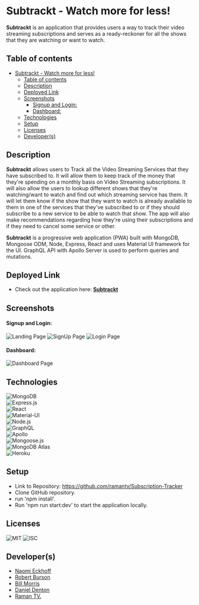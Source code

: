 # Subtrackt - Watch more for less!

**Subtrackt** is an application that provides users a way to track their video streaming subscriptions and serves as a ready-reckoner for all the shows that they are watching or want to watch.

## Table of contents

- [Subtrackt - Watch more for less!](#subtrackt---watch-more-for-less)
  - [Table of contents](#table-of-contents)
  - [Description](#description)
  - [Deployed Link](#deployed-link)
  - [Screenshots](#screenshots)
      - [Signup and Login:](#signup-and-login)
      - [Dashboard:](#dashboard)
  - [Technologies](#technologies)
  - [Setup](#setup)
  - [Licenses](#licenses)
  - [Developer(s)](#developers)

## Description

**Subtrackt** allows users to Track all the Video Streaming Services that they have subscribed to. It will allow them to keep track of the money that they're spending on a monthly basis on Video Streaming subscriptions. It will also allow the users to lookup different shows that they're watching/want to watch and find out which streaming service has them. It will let them know if the show that they want to watch is already available to them in one of the services that they've subscribed to or if they should subscribe to a new service to be able to watch that show. The app will also make recommendations regarding how they're using their subscriptions and if they need to cancel some service or other.

**Subtrackt** is a progressive web application (PWA) built with MongoDB, Mongoose ODM, Node, Express, React and uses Material UI framework for the UI. GraphQL API with Apollo Server is used to perform queries and mutations.

## Deployed Link

  - Check out the application here: [**Subtrackt**](https://quiet-wildwood-89723.herokuapp.com/)

## Screenshots

#### Signup and Login:

![Landing Page](/client/src/assets/screenshot-1.png)
![SignUp Page](/client/src/assets/screenshot-2.png)
![Login Page](/client/src/assets/screenshot-3.png)

#### Dashboard:

![Dashboard Page](/client/src/assets/screenshot-4.png)

## Technologies

![MongoDB](https://img.shields.io/badge/MongoDB-4EA94B?style=for-the-badge&logo=mongodb&logoColor=white)  
![Express.js](https://img.shields.io/badge/Express.js-404D59?style=for-the-badge)  
![React](https://img.shields.io/badge/React-20232A?style=for-the-badge&logo=react&logoColor=61DAFB)  
![Material-UI](https://img.shields.io/badge/Material--UI-0081CB?style=for-the-badge&logo=material-ui&logoColor=white)  
![Node.js](https://img.shields.io/badge/Node.js-43853D?style=for-the-badge&logo=node.js&logoColor=white)  
![GraphQL](https://img.shields.io/badge/GraphQL-E4405F?style=for-the-badge)  
![Apollo](https://img.shields.io/badge/Apollo_Server-8B89CC?style=for-the-badge)  
![Mongoose.js](https://img.shields.io/badge/Mongoose.js-880000?style=for-the-badge&logoColor=white)  
![MongoDB Atlas](https://img.shields.io/badge/MongoDB%20Atlas-4EA94B?style=for-the-badge&logo=mongodb&logoColor=white)  
![Heroku](https://img.shields.io/badge/Heroku-430098?style=for-the-badge&logo=heroku&logoColor=white)

## Setup

- Link to Repository: https://github.com/ramantv/Subscription-Tracker
- Clone GitHub repository.
- run 'npm install'.
- Run 'npm run start:dev' to start the application locally.

## Licenses

![MIT](https://img.shields.io/static/v1?label=License&message=MIT&color=BLUE)
![ISC](https://img.shields.io/static/v1?label=License&message=ISC&color=BLUE)

## Developer(s)

- [Naomi Eckhoff](https://github.com/Naomi-Eckhoff)
- [Robert Burson](https://github.com/RobBurson)
- [Bill Morris](https://github.com/bilcon)
- [Daniel Denton](https://github.com/HighDynamics)
- [Raman TV.](https://github.com/ramantv)
